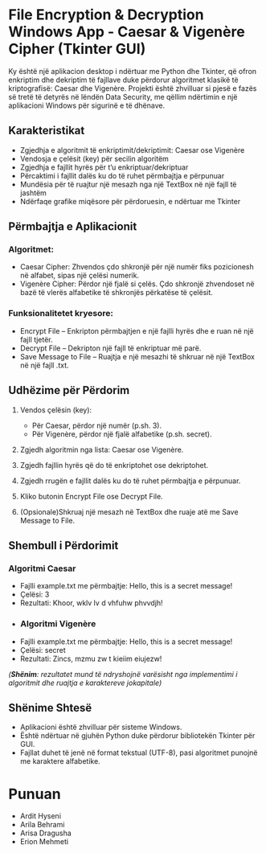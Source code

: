 # File Encryption & Decryption Windows App - Caesar & Vigenère Cipher (Tkinter GUI)

Ky është një aplikacion desktop i ndërtuar me Python dhe Tkinter, që ofron enkriptim dhe dekriptim të fajllave duke përdorur algoritmet klasikë të kriptografisë: Caesar dhe Vigenère. Projekti është zhvilluar si pjesë e fazës së tretë të detyrës në lëndën Data Security, me qëllim ndërtimin e një aplikacioni Windows për sigurinë e të dhënave.


## Karakteristikat

* Zgjedhja e algoritmit të enkriptimit/dekriptimit: Caesar ose Vigenère
* Vendosja e çelësit (key) për secilin algoritëm
* Zgjedhja e fajllit hyrës për t’u enkriptuar/dekriptuar
* Përcaktimi i fajllit dalës ku do të ruhet përmbajtja e përpunuar
* Mundësia për të ruajtur një mesazh nga një TextBox në një fajll të jashtëm
* Ndërfaqe grafike miqësore për përdoruesin, e ndërtuar me Tkinter

## Përmbajtja e Aplikacionit
### Algoritmet:

* Caesar Cipher: Zhvendos çdo shkronjë për një numër fiks pozicionesh në alfabet, sipas një çelësi numerik.
* Vigenère Cipher: Përdor një fjalë si çelës. Çdo shkronjë zhvendoset në bazë të vlerës alfabetike të shkronjës përkatëse të çelësit.



### Funksionalitetet kryesore:

* Encrypt File – Enkripton përmbajtjen e një fajlli hyrës dhe e ruan në një fajll tjetër.
* Decrypt File – Dekripton një fajll të enkriptuar më parë.
* Save Message to File – Ruajtja e një mesazhi të shkruar në një TextBox në një fajll .txt.

## Udhëzime për Përdorim

1. Vendos çelësin (key):
    * Për Caesar, përdor një numër (p.sh. 3).
    * Për Vigenère, përdor një fjalë alfabetike (p.sh. secret).
2. Zgjedh algoritmin nga lista: Caesar ose Vigenère.

3. Zgjedh fajllin hyrës që do të enkriptohet ose dekriptohet.

4. Zgjedh rrugën e fajllit dalës ku do të ruhet përmbajtja e përpunuar.

5. Kliko butonin Encrypt File ose Decrypt File.

6. (Opsionale)Shkruaj një mesazh në TextBox dhe ruaje atë me Save Message to File.

## Shembull i Përdorimit
### Algoritmi Caesar
* Fajlli example.txt me përmbajtje: Hello, this is a secret message!
* Çelësi: 3 
* Rezultati: Khoor, wklv lv d vhfuhw phvvdjh!
* ### Algoritmi Vigenère
* Fajlli example.txt me përmbajtje: Hello, this is a secret message!
* Çelësi: secret
* Rezultati: Zincs, mzmu zw t kieiim eiujezw!

*(_**Shënim**: rezultatet mund të ndryshojnë varësisht nga implementimi i algoritmit dhe ruajtja e karaktereve jokapitale_)*

## Shënime Shtesë
* Aplikacioni është zhvilluar për sisteme Windows.
* Është ndërtuar në gjuhën Python duke përdorur bibliotekën Tkinter për GUI.
* Fajllat duhet të jenë në format tekstual (UTF-8), pasi algoritmet punojnë me karaktere alfabetike.

# Punuan 
* Ardit Hyseni
* Arila Behrami
* Arisa Dragusha
* Erion Mehmeti